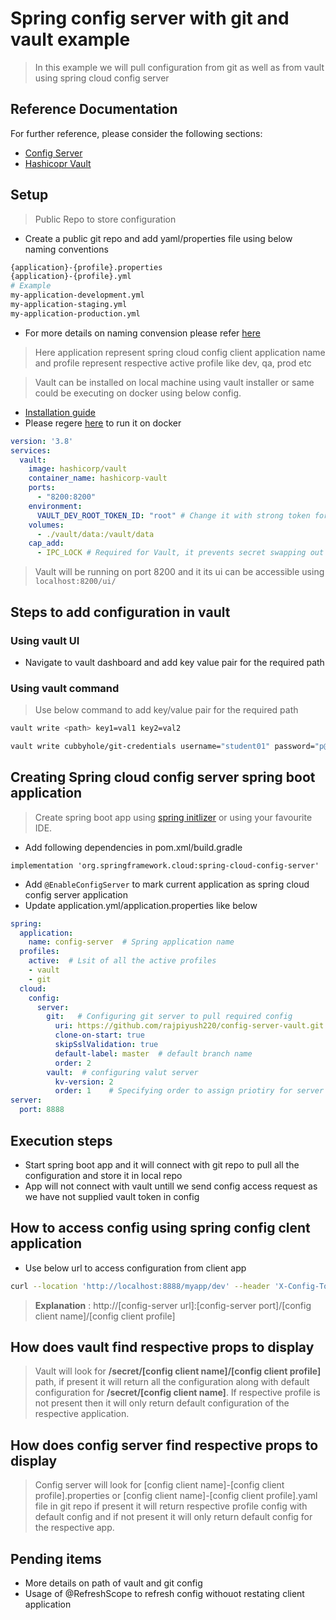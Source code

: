 # Spring config server with git and vault example
> In this example we will pull configuration from git as well as from vault using spring cloud config server

## Reference Documentation
For further reference, please consider the following sections:

* [Config Server](https://docs.spring.io/spring-cloud-config/docs/current/reference/html/#_spring_cloud_config_server)
* [Hashicopr Vault](https://developer.hashicorp.com/vault/docs?product_intent=vault)


## Setup
> Public Repo to store configuration
* Create a public git repo and add yaml/properties file using below naming conventions
```sh
{application}-{profile}.properties
{application}-{profile}.yml
# Example
my-application-development.yml
my-application-staging.yml
my-application-production.yml
```
* For more details on naming convension please refer [here](org.springframework.cloud.config.server.config)
> Here application represent spring cloud config client application name and profile represent respective active profile like dev, qa, prod etc


> Vault can be installed on local machine using vault installer or same could be executing on docker using below config.
* [Installation guide](https://developer.hashicorp.com/vault/install)
* Please regere [here](/vault-setup/docker-compose.yaml) to run it on docker
```yaml
version: '3.8'
services:
  vault:
    image: hashicorp/vault
    container_name: hashicorp-vault
    ports:
      - "8200:8200"
    environment:
      VAULT_DEV_ROOT_TOKEN_ID: "root" # Change it with strong token for prod
    volumes:
      - ./vault/data:/vault/data
    cap_add:
      - IPC_LOCK # Required for Vault, it prevents secret swapping out from main memory
```
> Vault will be running on port 8200 and it its ui can be accessible using ```localhost:8200/ui/``` 

## Steps to add configuration in vault
### Using vault UI
* Navigate to vault dashboard and add key value pair for the required path
### Using vault command
> Use below command to add key/value pair for the required path
```sh
vault write <path> key1=val1 key2=val2
```
```sh
vault write cubbyhole/git-credentials username="student01" password="p@$$w0rd"
```


## Creating Spring cloud config server spring boot application
> Create spring boot app using [spring initlizer](https://start.spring.io/) or using your favourite IDE.
* Add following dependencies in pom.xml/build.gradle
```
implementation 'org.springframework.cloud:spring-cloud-config-server'
```
* Add ```@EnableConfigServer``` to mark current application as spring cloud config server application
* Update application.yml/application.properties like below
```yml
spring:
  application:
    name: config-server  # Spring application name
  profiles:
    active:  # Lsit of all the active profiles
    - vault
    - git
  cloud:
    config:
      server:
        git:   # Configuring git server to pull required config
          uri: https://github.com/rajpiyush220/config-server-vault.git # git url created in above steps
          clone-on-start: true 
          skipSslValidation: true
          default-label: master  # default branch name 
          order: 2  
        vault:  # configuring valut server
          kv-version: 2
          order: 1    # Specifying order to assign priotiry for server
server:
  port: 8888
```

## Execution steps
* Start spring boot app and it will connect with git repo to pull all the configuration and store it in local repo
* App will not connect with vault untill we send config access request as we have not supplied vault token in config

## How to access config using spring config clent application
* Use below url to access configuration from client app
```sh
curl --location 'http://localhost:8888/myapp/dev' --header 'X-Config-Token: root'
```

> **Explanation** : http://[config-server url]:[config-server port]/[config client name]/[config client profile]

## How does vault find respective props to display
> Vault will look for **/secret/[config client name]/[config client profile]** path, if present it will return all the configuration along with default configuration for **/secret/[config client name]**. If respective profile is not present then it will only return default configuration of the respective application.

## How does config server find respective props to display
> Config server will look for [config client name]-[config client profile].properties or [config client name]-[config client profile].yaml file in git repo if present it will return respective profile config with default config and if not present it will only return default config for the respective app.


## Pending items
* More details on path of vault and git config
* Usage of @RefreshScope to refresh config withouot restating client application






